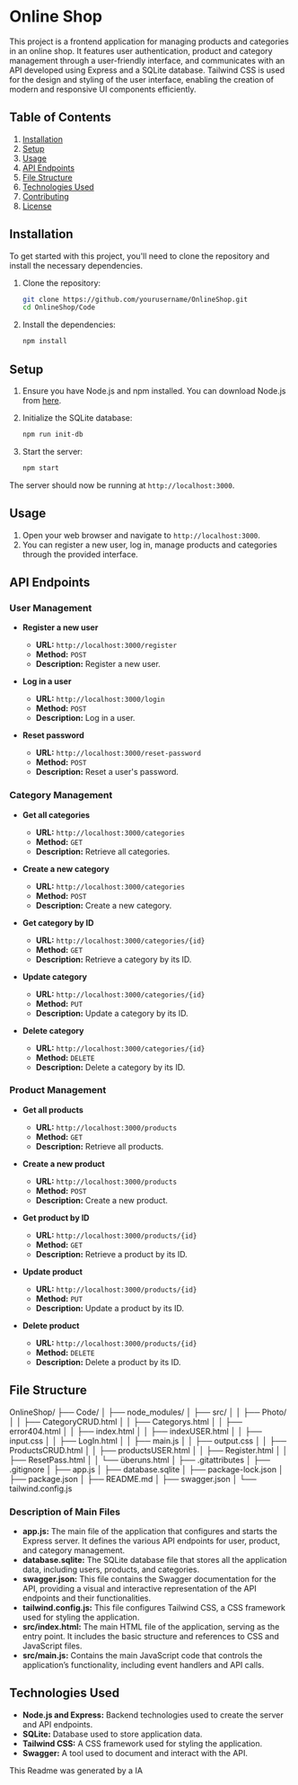 # Online Shop

This project is a frontend application for managing products and categories in an online shop. It features user authentication, product and category management through a user-friendly interface, and communicates with an API developed using Express and a SQLite database. Tailwind CSS is used for the design and styling of the user interface, enabling the creation of modern and responsive UI components efficiently.

## Table of Contents

1. [Installation](#installation)
2. [Setup](#setup)
3. [Usage](#usage)
4. [API Endpoints](#api-endpoints)
5. [File Structure](#file-structure)
6. [Technologies Used](#technologies-used)
7. [Contributing](#contributing)
8. [License](#license)

## Installation

To get started with this project, you'll need to clone the repository and install the necessary dependencies.

1. Clone the repository:
    ```sh
    git clone https://github.com/yourusername/OnlineShop.git
    cd OnlineShop/Code
    ```

2. Install the dependencies:
    ```sh
    npm install
    ```

## Setup

1. Ensure you have Node.js and npm installed. You can download Node.js from [here](https://nodejs.org/).

2. Initialize the SQLite database:
    ```sh
    npm run init-db
    ```

3. Start the server:
    ```sh
    npm start
    ```

The server should now be running at `http://localhost:3000`.

## Usage

1. Open your web browser and navigate to `http://localhost:3000`.
2. You can register a new user, log in, manage products and categories through the provided interface.

## API Endpoints

### User Management

- **Register a new user**
  - **URL:** `http://localhost:3000/register`
  - **Method:** `POST`
  - **Description:** Register a new user.

- **Log in a user**
  - **URL:** `http://localhost:3000/login`
  - **Method:** `POST`
  - **Description:** Log in a user.

- **Reset password**
  - **URL:** `http://localhost:3000/reset-password`
  - **Method:** `POST`
  - **Description:** Reset a user's password.

### Category Management

- **Get all categories**
  - **URL:** `http://localhost:3000/categories`
  - **Method:** `GET`
  - **Description:** Retrieve all categories.

- **Create a new category**
  - **URL:** `http://localhost:3000/categories`
  - **Method:** `POST`
  - **Description:** Create a new category.

- **Get category by ID**
  - **URL:** `http://localhost:3000/categories/{id}`
  - **Method:** `GET`
  - **Description:** Retrieve a category by its ID.

- **Update category**
  - **URL:** `http://localhost:3000/categories/{id}`
  - **Method:** `PUT`
  - **Description:** Update a category by its ID.

- **Delete category**
  - **URL:** `http://localhost:3000/categories/{id}`
  - **Method:** `DELETE`
  - **Description:** Delete a category by its ID.

### Product Management

- **Get all products**
  - **URL:** `http://localhost:3000/products`
  - **Method:** `GET`
  - **Description:** Retrieve all products.

- **Create a new product**
  - **URL:** `http://localhost:3000/products`
  - **Method:** `POST`
  - **Description:** Create a new product.

- **Get product by ID**
  - **URL:** `http://localhost:3000/products/{id}`
  - **Method:** `GET`
  - **Description:** Retrieve a product by its ID.

- **Update product**
  - **URL:** `http://localhost:3000/products/{id}`
  - **Method:** `PUT`
  - **Description:** Update a product by its ID.

- **Delete product**
  - **URL:** `http://localhost:3000/products/{id}`
  - **Method:** `DELETE`
  - **Description:** Delete a product by its ID.

## File Structure
OnlineShop/
├── Code/
│ ├── node_modules/
│ ├── src/
│ │ ├── Photo/
│ │ ├── CategoryCRUD.html
│ │ ├── Categorys.html
│ │ ├── error404.html
│ │ ├── index.html
│ │ ├── indexUSER.html
│ │ ├── input.css
│ │ ├── LogIn.html
│ │ ├── main.js
│ │ ├── output.css
│ │ ├── ProductsCRUD.html
│ │ ├── productsUSER.html
│ │ ├── Register.html
│ │ ├── ResetPass.html
│ │ └── überuns.html
│ ├── .gitattributes
│ ├── .gitignore
│ ├── app.js
│ ├── database.sqlite
│ ├── package-lock.json
│ ├── package.json
│ ├── README.md
│ ├── swagger.json
│ └── tailwind.config.js

### Description of Main Files

- **app.js:** The main file of the application that configures and starts the Express server. It defines the various API endpoints for user, product, and category management.
- **database.sqlite:** The SQLite database file that stores all the application data, including users, products, and categories.
- **swagger.json:** This file contains the Swagger documentation for the API, providing a visual and interactive representation of the API endpoints and their functionalities.
- **tailwind.config.js:** This file configures Tailwind CSS, a CSS framework used for styling the application.
- **src/index.html:** The main HTML file of the application, serving as the entry point. It includes the basic structure and references to CSS and JavaScript files.
- **src/main.js:** Contains the main JavaScript code that controls the application’s functionality, including event handlers and API calls.

## Technologies Used

- **Node.js and Express:** Backend technologies used to create the server and API endpoints.
- **SQLite:** Database used to store application data.
- **Tailwind CSS:** A CSS framework used for styling the application.
- **Swagger:** A tool used to document and interact with the API.

This Readme was generated by a IA
